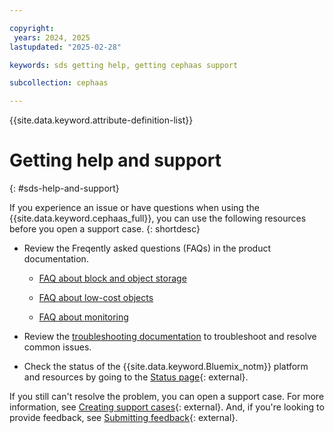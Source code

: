 ```yaml
---

copyright:
 years: 2024, 2025
lastupdated: "2025-02-28"

keywords: sds getting help, getting cephaas support

subcollection: cephaas

---
```


{{site.data.keyword.attribute-definition-list}}



# Getting help and support
{: #sds-help-and-support}

If you experience an issue or have questions when using the {{site.data.keyword.cephaas_full}}, you can use the following resources before you open a support case.
{: shortdesc}

* Review the Freqently asked questions (FAQs) in the product documentation.

   * [FAQ about block and object storage](/docs/cephaas?topic=cephaas-faq#block-storage-faq)

   * [FAQ about low-cost objects](/docs/cephaas?topic=cephaas-faq#faq-low-cost-objects)

   * [FAQ about monitoring](/docs/cephaas?topic=cephaas-faq#faq-monitoring)


* Review the [troubleshooting documentation](/docs/cephaas?topic=cephaas-troubleshooting) to troubleshoot and resolve common issues.

* Check the status of the {{site.data.keyword.Bluemix_notm}} platform and resources by going to the [Status page](https://cloud.ibm.com/status){: external}.





If you still can't resolve the problem, you can open a support case. For more information, see [Creating support cases](/docs/get-support?topic=get-support-open-case){: external}. And, if you're looking to provide feedback, see [Submitting feedback](/docs/overview?topic=overview-feedback){: external}.
